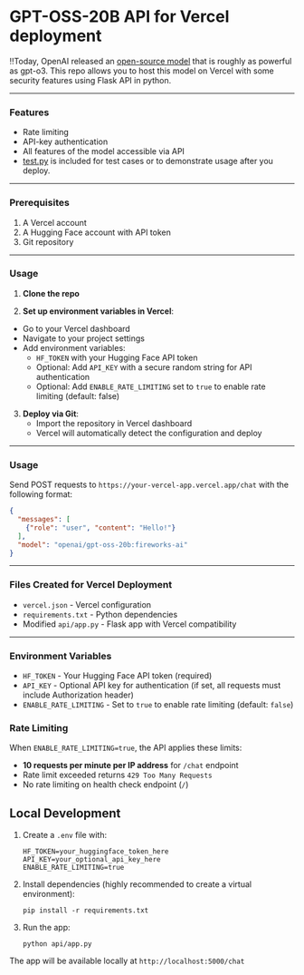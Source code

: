 # GPT-OSS-20B API for Vercel deployment

‼️Today, OpenAI released an [open-source model](https://huggingface.co/openai/gpt-oss-20b) that is roughly as powerful as gpt-o3. This repo allows you to host this model on Vercel with some security features using Flask API in python.

---

### Features
- Rate limiting
- API-key authentication
- All features of the model accessible via API
- [test.py](https://github.com/grubk/gpt-oss-20b-api-hosting/blob/main/test.py) is included for test cases or to demonstrate usage after you deploy.

---

### Prerequisites
1. A Vercel account
2. A Hugging Face account with API token
3. Git repository

---

### Usage

1. **Clone the repo**

2.  **Set up environment variables in Vercel**:
   - Go to your Vercel dashboard
   - Navigate to your project settings
   - Add environment variables:
      - `HF_TOKEN` with your Hugging Face API token
      - Optional: Add `API_KEY` with a secure random string for API authentication
      - Optional: Add `ENABLE_RATE_LIMITING` set to `true` to enable rate limiting (default: false)

3. **Deploy via Git**:
   - Import the repository in Vercel dashboard
   - Vercel will automatically detect the configuration and deploy

---

### Usage

Send POST requests to `https://your-vercel-app.vercel.app/chat` with the following format:

```json
{
  "messages": [
    {"role": "user", "content": "Hello!"}
  ],
  "model": "openai/gpt-oss-20b:fireworks-ai"
}
```

---

### Files Created for Vercel Deployment

- `vercel.json` - Vercel configuration
- `requirements.txt` - Python dependencies
- Modified `api/app.py` - Flask app with Vercel compatibility

---

### Environment Variables

- `HF_TOKEN` - Your Hugging Face API token (required)
- `API_KEY` - Optional API key for authentication (if set, all requests must include Authorization header)
- `ENABLE_RATE_LIMITING` - Set to `true` to enable rate limiting (default: `false`)

### Rate Limiting

When `ENABLE_RATE_LIMITING=true`, the API applies these limits:
- **10 requests per minute per IP address** for `/chat` endpoint
- Rate limit exceeded returns `429 Too Many Requests`
- No rate limiting on health check endpoint (`/`)

## Local Development

1. Create a `.env` file with:
   ```
   HF_TOKEN=your_huggingface_token_here
   API_KEY=your_optional_api_key_here
   ENABLE_RATE_LIMITING=true
   ```

2. Install dependencies (highly recommended to create a virtual environment):
   ```
   pip install -r requirements.txt
   ```

3. Run the app:
   ```
   python api/app.py
   ```

The app will be available locally at `http://localhost:5000/chat`
